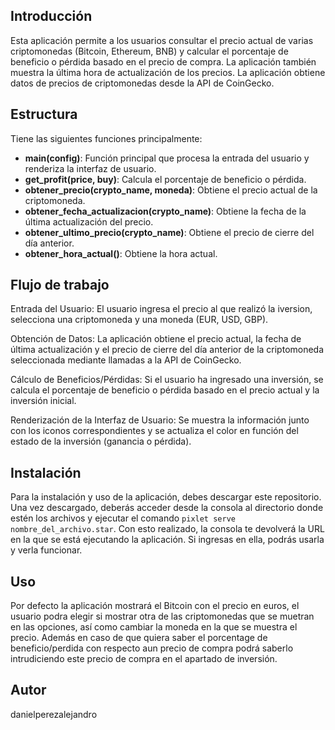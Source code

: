 ## Introducción

Esta aplicación permite a los usuarios consultar el precio actual de varias criptomonedas (Bitcoin, Ethereum, BNB) y calcular el porcentaje de beneficio o pérdida basado en el precio de compra. La aplicación también muestra la última hora de actualización de los precios. La aplicación obtiene datos de precios de criptomonedas desde la API de CoinGecko.

## Estructura

Tiene las siguientes funciones principalmente:

- **main(config)**: Función principal que procesa la entrada del usuario y renderiza la interfaz de usuario.
- **get_profit(price, buy)**: Calcula el porcentaje de beneficio o pérdida.
- **obtener_precio(crypto_name, moneda)**: Obtiene el precio actual de la criptomoneda.
- **obtener_fecha_actualizacion(crypto_name)**: Obtiene la fecha de la última actualización del precio.
- **obtener_ultimo_precio(crypto_name)**: Obtiene el precio de cierre del día anterior.
- **obtener_hora_actual()**: Obtiene la hora actual.

## Flujo de trabajo
Entrada del Usuario:
El usuario ingresa el precio al que realizó la iversion, selecciona una criptomoneda y una moneda (EUR, USD, GBP).

Obtención de Datos:
La aplicación obtiene el precio actual, la fecha de última actualización y el precio de cierre del día anterior de la criptomoneda seleccionada mediante llamadas a la API de CoinGecko.

Cálculo de Beneficios/Pérdidas:
Si el usuario ha ingresado una inversión, se calcula el porcentaje de beneficio o pérdida basado en el precio actual y la inversión inicial.

Renderización de la Interfaz de Usuario:
Se muestra la información junto con los iconos correspondientes y se actualiza el color en función del estado de la inversión (ganancia o pérdida).

## Instalación

Para la instalación y uso de la aplicación, debes descargar este repositorio. Una vez descargado, deberás acceder desde la consola al directorio donde estén los archivos y ejecutar el comando `pixlet serve nombre_del_archivo.star`. Con esto realizado, la consola te devolverá la URL en la que se está ejecutando la aplicación. Si ingresas en ella, podrás usarla y verla funcionar.

## Uso
Por defecto la aplicación mostrará el Bitcoin con el precio en euros, el usuario podra elegir si mostrar otra de las criptomonedas que se muetran en las opciones, así como cambiar la moneda en la que se muestra el precio. Además en caso de que quiera saber el porcentage de beneficio/perdida con respecto aun precio de compra podrá saberlo intrudiciendo este precio de compra en el apartado de inversión.

## Autor
danielperezalejandro
